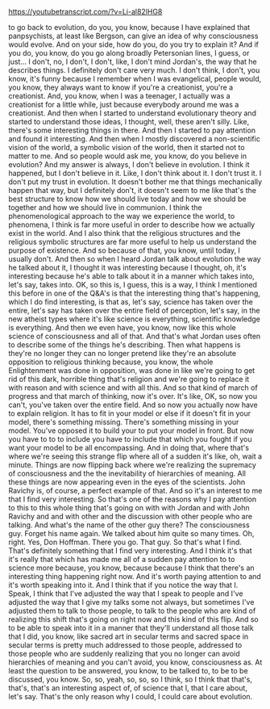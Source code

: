 https://youtubetranscript.com/?v=Li-al82lHG8

 to go back to evolution, do you, you know, because I have explained that panpsychists, at least like Bergson, can give an idea of why consciousness would evolve. And on your side, how do you, do you try to explain it? And if you do, you know, do you go along broadly Petersonian lines, I guess, or just... I don't, no, I don't, I don't, like, I don't mind Jordan's, the way that he describes things. I definitely don't care very much. I don't think, I don't, you know, it's funny because I remember when I was evangelical, people would, you know, they always want to know if you're a creationist, you're a creationist. And, you know, when I was a teenager, I actually was a creationist for a little while, just because everybody around me was a creationist. And then when I started to understand evolutionary theory and started to understand those ideas, I thought, well, these aren't silly. Like, there's some interesting things in there. And then I started to pay attention and found it interesting. And then when I mostly discovered a non-scientific vision of the world, a symbolic vision of the world, then it started not to matter to me. And so people would ask me, you know, do you believe in evolution? And my answer is always, I don't believe in evolution. I think it happened, but I don't believe in it. Like, I don't think about it. I don't trust it. I don't put my trust in evolution. It doesn't bother me that things mechanically happen that way, but I definitely don't, it doesn't seem to me like that's the best structure to know how we should live today and how we should be together and how we should live in communion. I think the phenomenological approach to the way we experience the world, to phenomena, I think is far more useful in order to describe how we actually exist in the world. And I also think that the religious structures and the religious symbolic structures are far more useful to help us understand the purpose of existence. And so because of that, you know, until today, I usually don't. And then so when I heard Jordan talk about evolution the way he talked about it, I thought it was interesting because I thought, oh, it's interesting because he's able to talk about it in a manner which takes into, let's say, takes into. OK, so this is, I guess, this is a way, I think I mentioned this before in one of the Q&A's is that the interesting thing that's happening, which I do find interesting, is that as, let's say, science has taken over the entire, let's say has taken over the entire field of perception, let's say, in the new atheist types where it's like science is everything, scientific knowledge is everything. And then we even have, you know, now like this whole science of consciousness and all of that. And that's what Jordan uses often to describe some of the things he's describing. Then what happens is they're no longer they can no longer pretend like they're an absolute opposition to religious thinking because, you know, the whole Enlightenment was done in opposition, was done in like we're going to get rid of this dark, horrible thing that's religion and we're going to replace it with reason and with science and with all this. And so that kind of march of progress and that march of thinking, now it's over. It's like, OK, so now you can't, you've taken over the entire field. And so now you actually now have to explain religion. It has to fit in your model or else if it doesn't fit in your model, there's something missing. There's something missing in your model. You've opposed it to build your to put your model in front. But now you have to to to include you have to include that which you fought if you want your model to be all encompassing. And in doing that, where that's where we're seeing this strange flip where all of a sudden it's like, oh, wait a minute. Things are now flipping back where we're realizing the supremacy of consciousness and the the inevitability of hierarchies of meaning. All these things are now appearing even in the eyes of the scientists. John Ravichy is, of course, a perfect example of that. And so it's an interest to me that I find very interesting. So that's one of the reasons why I pay attention to this to this whole thing that's going on with with Jordan and with John Ravichy and and with other and the discussion with other people who are talking. And what's the name of the other guy there? The consciousness guy. Forget his name again. We talked about him quite so many times. Oh, right. Yes, Don Hoffman. There you go. That guy. So that's what I find. That's definitely something that I find very interesting. And I think it's that it's really that which has made me all of a sudden pay attention to to science more because, you know, because because I think that there's an interesting thing happening right now. And it's worth paying attention to and it's worth speaking into it. And I think that if you notice the way that I. Speak, I think that I've adjusted the way that I speak to people and I've adjusted the way that I give my talks some not always, but sometimes I've adjusted them to talk to those people, to talk to the people who are kind of realizing this shift that's going on right now and this kind of this flip. And so to be able to speak into it in a manner that they'll understand all those talk that I did, you know, like sacred art in secular terms and sacred space in secular terms is pretty much addressed to those people, addressed to those people who are suddenly realizing that you no longer can avoid hierarchies of meaning and you can't avoid, you know, consciousness as. At least the question to be answered, you know, to be talked to, to be to be discussed, you know. So, so, yeah, so, so, so I think, so I think that that's, that's, that's an interesting aspect of, of science that I, that I care about, let's say. That's the only reason why I could, I could care about evolution.